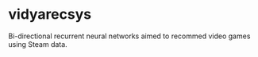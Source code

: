 # vidyarecsys
Bi-directional recurrent neural networks aimed to recommed video games using Steam data.
